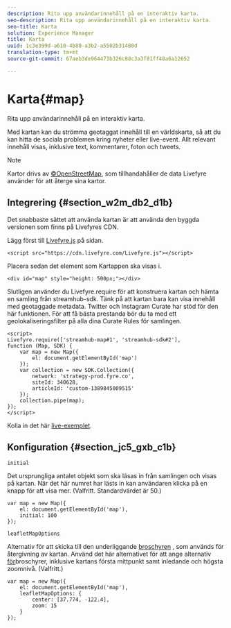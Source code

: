 ```yaml
---
description: Rita upp användarinnehåll på en interaktiv karta.
seo-description: Rita upp användarinnehåll på en interaktiv karta.
seo-title: Karta
solution: Experience Manager
title: Karta
uuid: 1c3e399d-a610-4b80-a3b2-a5502b31480d
translation-type: tm+mt
source-git-commit: 67aeb3de964473b326c88c3a3f81ff48a6a12652

---
```



# Karta{#map}

Rita upp användarinnehåll på en interaktiv karta.

Med kartan kan du strömma geotaggat innehåll till en världskarta, så att du kan hitta de sociala problemen kring nyheter eller live-event. Allt relevant innehåll visas, inklusive text, kommentarer, foton och tweets.

>[!NOTE]
>
>Kartor drivs av [©OpenStreetMap](https://www.openstreetmap.org/copyright), som tillhandahåller de data Livefyre använder för att återge sina kartor.

## Integrering {#section_w2m_db2_d1b}

Det snabbaste sättet att använda kartan är att använda den byggda versionen som finns på Livefyres CDN.

Lägg först till [Livefyre.js](https://github.com/Livefyre/Livefyre.js) på sidan.

```
<script src="https://cdn.livefyre.com/Livefyre.js"></script> 
```

Placera sedan det element som Kartappen ska visas i.

```
<div id="map" style="height: 500px;"></div>
```

Slutligen använder du Livefyre.require för att konstruera kartan och hämta en samling från streamhub-sdk. Tänk på att kartan bara kan visa innehåll med geotaggade metadata. Twitter och Instagram Curate har stöd för den här funktionen. För att få bästa prestanda bör du ta med ett geolokaliseringsfilter på alla dina Curate Rules för samlingen.

```
<script> 
Livefyre.require(['streamhub-map#1', 'streamhub-sdk#2'], 
function (Map, SDK) { 
    var map = new Map({ 
        el: document.getElementById('map') 
    }); 
    var collection = new SDK.Collection({ 
        network: 'strategy-prod.fyre.co', 
        siteId: 340628, 
        articleId: 'custom-1389845009515' 
    }); 
    collection.pipe(map); 
}); 
</script>
```

Kolla in det här [live-exemplet](https://codepen.io/cheung31/pen/wkmbF).

## Konfiguration {#section_jc5_gxb_c1b}

`initial`

Det ursprungliga antalet objekt som ska läsas in från samlingen och visas på kartan. När det här numret har lästs in kan användaren klicka på en knapp för att visa mer. (Valfritt. Standardvärdet är 50.)

```
var map = new Map({ 
    el: document.getElementById('map'), 
    initial: 100 
});
```

`leafletMapOptions`

Alternativ för att skicka till den underliggande [broschyren](https://leafletjs.com/) , som används för återgivning av kartan. Använd det här alternativet för att ange alternativ [för](https://leafletjs.com/reference.html#map-options)broschyrer, inklusive kartans första mittpunkt samt inledande och högsta zoomnivå. (Valfritt.)

```
var map = new Map({ 
    el: document.getElementById('map'), 
    leafletMapOptions: { 
        center: [37.774, -122.4], 
        zoom: 15 
    } 
});
```

